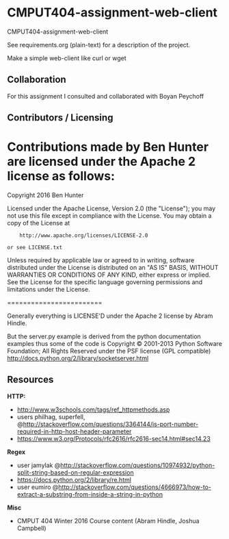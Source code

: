 CMPUT404-assignment-web-client
==============================

CMPUT404-assignment-web-client

See requirements.org (plain-text) for a description of the project.

Make a simple web-client like curl or wget

Collaboration
----------------------------------------------

For this assignment I consulted and collaborated with Boyan Peychoff  


Contributors / Licensing
----------------------------------------------

Contributions made by Ben Hunter are licensed under the Apache 2 license as follows:
========================

   Copyright 2016 Ben Hunter

   Licensed under the Apache License, Version 2.0 (the "License");
   you may not use this file except in compliance with the License.
   You may obtain a copy of the License at

       	http://www.apache.org/licenses/LICENSE-2.0
	   
	or see LICENSE.txt

   Unless required by applicable law or agreed to in writing, software
   distributed under the License is distributed on an "AS IS" BASIS,
   WITHOUT WARRANTIES OR CONDITIONS OF ANY KIND, either express or implied.
   See the License for the specific language governing permissions and
   limitations under the License.

========================

Generally everything is LICENSE'D under the Apache 2 license by Abram Hindle.

But the server.py example is derived from the python documentation
examples thus some of the code is Copyright © 2001-2013 Python
Software Foundation; All Rights Reserved under the PSF license (GPL
compatible) http://docs.python.org/2/library/socketserver.html

Resources
----------------------------------------------
**HTTP:**
 * http://www.w3schools.com/tags/ref_httpmethods.asp
 * users philhag, superfell, @http://stackoverflow.com/questions/3364144/is-port-number-required-in-http-host-header-parameter
 * https://www.w3.org/Protocols/rfc2616/rfc2616-sec14.html#sec14.23

**Regex**
 * user jamylak @http://stackoverflow.com/questions/10974932/python-split-string-based-on-regular-expression
 * https://docs.python.org/2/library/re.html
 * user eumiro @http://stackoverflow.com/questions/4666973/how-to-extract-a-substring-from-inside-a-string-in-python

**Misc**
 * CMPUT 404 Winter 2016 Course content (Abram Hindle, Joshua Campbell)
